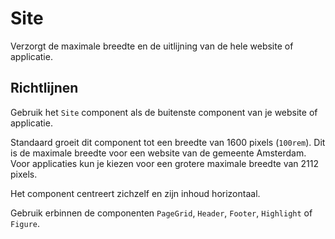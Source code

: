 # Site

Verzorgt de maximale breedte en de uitlijning van de hele website of applicatie.

## Richtlijnen

Gebruik het `Site` component als de buitenste component van je website of applicatie.

Standaard groeit dit component tot een breedte van 1600 pixels (`100rem`).
Dit is de maximale breedte voor een website van de gemeente Amsterdam.
Voor applicaties kun je kiezen voor een grotere maximale breedte van 2112 pixels.

Het component centreert zichzelf en zijn inhoud horizontaal.

Gebruik erbinnen de componenten `PageGrid`, `Header`, `Footer`, `Highlight` of `Figure`.
